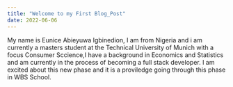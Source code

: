 ```yaml
---
title: "Welcome to my First Blog_Post"
date: 2022-06-06
---
```


My name is Eunice Abieyuwa Igbinedion, I am from Nigeria and i am currently a masters student at the Technical University of Munich with a focus Consumer Sccience,I have a background in Economics and Statistics and am currently in the process of becoming a full stack developer. I am excited about this new phase and it is a proviledge going through this phase in WBS School.

